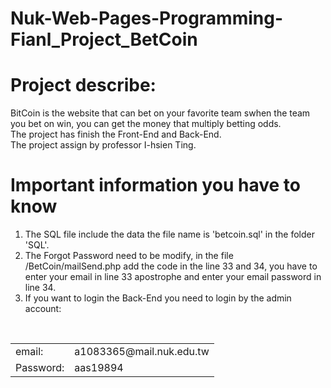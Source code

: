 # Nuk-Web-Pages-Programming-Fianl_Project_BetCoin
# Project describe:
BitCoin is the website that can bet on your favorite team swhen the team you bet on win, you can get the money that multiply betting odds.
</br>The project has finish the Front-End and Back-End.
</br>The project assign by professor I-hsien Ting.

# Important information you have to know
1. The SQL file include the data the file name is 'betcoin.sql' in the folder 'SQL'.</br>
2. The Forgot Password need to be modify, in the file /BetCoin/mailSend.php add the code in the line 33 and 34, you have to enter your email in line 33 apostrophe and enter your email password in line 34.</br>
3. If you want to login the Back-End you need to login by the admin account:
</br>
<table>
  <tr>
    <td>email:</td><td> a1083365@mail.nuk.edu.tw</td>
  </tr>
  <tr>
    <td>Password:</td><td>aas19894</td>
  </tr>
</table>
